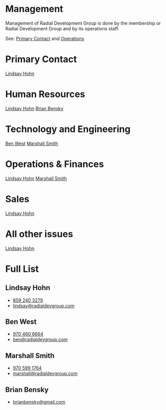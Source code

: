 # Management
  Management of Radial Development Group is done by the membership or Radial Development Group and by its operations staff.

  See: [Primary Contact](#primary-contact) and [Operations](#operations)
# Primary Contact
[Lindsay Hohn](#lindsay-hohn)

# Human Resources
[Lindsay Hohn](#lindsay-hohn)
[Brian Bensky](#brian-bensky)

# Technology and Engineering
[Ben West](#ben-west)
[Marshall Smith](#marshall-smith)

# Operations & Finances
[Lindsay Hohn](#lindsay-hohn)
[Marshall Smith](#marshall-smith)

# Sales
[Lindsay Hohn](#lindsay-hohn)

# All other issues
[Lindsay Hohn](#lindsay-hohn)

# Full List
## Lindsay Hohn
- [859 240 3279](tel:8592403279)
- [lindsay@radialdevgroup.com](mailto:lindsay@radialdevgroup.com)

## Ben West
  - [970 460 6664](tel:9704606664)
  - [ben@radialdevgroup.com](mailto:ben@radialdevgroup.com)

## Marshall Smith
  - [970 599 1764](tel:9705991764)
  - [marshall@radialdevgroup.com](mailto:marshall@radialdevgroup.com)

## Brian Bensky
  - [brianbensky@gmail.com](mailto:brianbensky@gmail.com)
